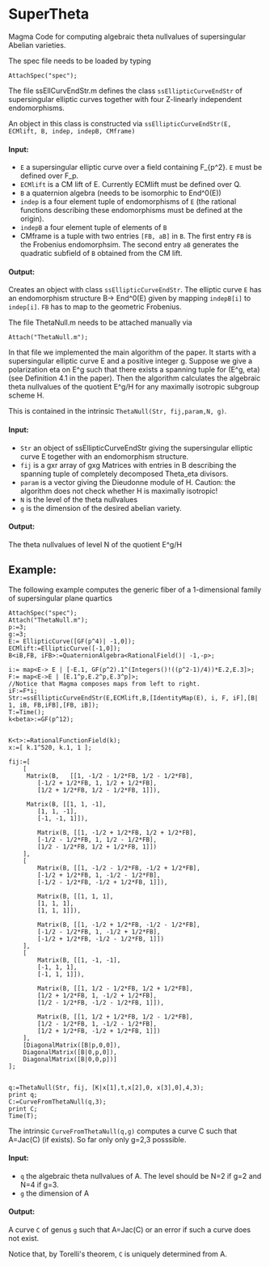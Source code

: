 # SuperTheta
Magma Code for computing algebraic theta nullvalues of supersingular Abelian varieties.

The spec file needs to be loaded by typing
```
AttachSpec("spec");
```

The file ssEllCurvEndStr.m defines the class `ssEllipticCurveEndStr` of supersingular elliptic curves together with four Z-linearly independent endomorphisms.

An object in this class is constructed via `ssEllipticCurveEndStr(E, ECMlift, B, indep, indepB, CMframe)`

#### Input:

- `E` a supersingular elliptic curve over a field containing F_{p^2}. `E` must be defined over F_p.
- `ECMlift` is a CM lift of E. Currently ECMlift must be defined over Q.
- `B` a quaternion algebra (needs to be isomorphic to End^0(E))
- `indep` is a four element tuple of endomorphisms of `E` (the rational functions describing these endomorphisms must be defined at the origin).
- `indepB` a four element tuple of elements of `B`
- CMframe is a tuple with two entries `[FB, aB]` in `B`. The first entry `FB` is the Frobenius endomorphsim. The second entry `aB` generates the quadratic subfield of `B` obtained from the CM lift.

#### Output:
Creates an object with class `ssEllipticCurveEndStr`. The elliptic curve `E` has an endomorphism structure B-> End^0(E) given by mapping `indepB[i]` to `indep[i]`. `FB` has to map to the geometric Frobenius.

The file ThetaNull.m needs to be attached manually via
```
Attach("ThetaNull.m");
```
In that file we implemented the main algorithm of the paper. It starts with a supersingular elliptic curve E and a positive integer g. Suppose we give a polarization eta on E^g such that there exists a spanning tuple for (E^g, eta) (see Definition 4.1 in the paper). Then the algorithm calculates the algebraic theta nullvalues of the quotient E^g/H for any maximally isotropic subgroup scheme H.

This is contained in the intrinsic `ThetaNull(Str, fij,param,N, g)`.

#### Input:
- `Str` an object of ssEllipticCurveEndStr giving the supersingular elliptic curve E together with an endomorphism structure.
-  `fij` is a gxr array of gxg Matrices with entries in B describing the spanning tuple of completely decomposed Theta_eta divisors.
- `param` is a vector giving the Dieudonne module of H. Caution: the algorithm does not check whether H is maximally isotropic!
- `N` is the level of the theta nullvalues
- `g` is the dimension of the desired abelian variety.

#### Output:
The theta nullvalues of level N of the quotient E^g/H


## Example:
The following example computes the generic fiber of a 1-dimensional family of supersingular plane quartics

```
AttachSpec("spec");
Attach("ThetaNull.m");
p:=3;
g:=3;
E:= EllipticCurve([GF(p^4)| -1,0]);
ECMlift:=EllipticCurve([-1,0]);
B<iB,FB, iFB>:=QuaternionAlgebra<RationalField()| -1,-p>;

i:= map<E-> E | [-E.1, GF(p^2).1^(Integers()!((p^2-1)/4))*E.2,E.3]>;
F:= map<E->E | [E.1^p,E.2^p,E.3^p]>;
//Notice that Magma composes maps from left to right.
iF:=F*i;
Str:=ssEllipticCurveEndStr(E,ECMlift,B,[IdentityMap(E), i, F, iF],[B| 1, iB, FB,iFB],[FB, iB]);
T:=Time();
k<beta>:=GF(p^12);


K<t>:=RationalFunctionField(k);
x:=[ k.1^520, k.1, 1 ];

fij:=[
    [
     Matrix(B,   [[1, -1/2 - 1/2*FB, 1/2 - 1/2*FB],
        [-1/2 + 1/2*FB, 1, 1/2 + 1/2*FB],
        [1/2 + 1/2*FB, 1/2 - 1/2*FB, 1]]),

     Matrix(B, [[1, 1, -1],
        [1, 1, -1],
        [-1, -1, 1]]),

        Matrix(B, [[1, -1/2 + 1/2*FB, 1/2 + 1/2*FB],
        [-1/2 - 1/2*FB, 1, 1/2 - 1/2*FB],
        [1/2 - 1/2*FB, 1/2 + 1/2*FB, 1]])
    ],
    [
        Matrix(B, [[1, -1/2 - 1/2*FB, -1/2 + 1/2*FB],
        [-1/2 + 1/2*FB, 1, -1/2 - 1/2*FB],
        [-1/2 - 1/2*FB, -1/2 + 1/2*FB, 1]]),

        Matrix(B, [[1, 1, 1],
        [1, 1, 1],
        [1, 1, 1]]),

        Matrix(B, [[1, -1/2 + 1/2*FB, -1/2 - 1/2*FB],
        [-1/2 - 1/2*FB, 1, -1/2 + 1/2*FB],
        [-1/2 + 1/2*FB, -1/2 - 1/2*FB, 1]])
    ],
    [
        Matrix(B, [[1, -1, -1],
        [-1, 1, 1],
        [-1, 1, 1]]),

        Matrix(B, [[1, 1/2 - 1/2*FB, 1/2 + 1/2*FB],
        [1/2 + 1/2*FB, 1, -1/2 + 1/2*FB],
        [1/2 - 1/2*FB, -1/2 - 1/2*FB, 1]]),

        Matrix(B, [[1, 1/2 + 1/2*FB, 1/2 - 1/2*FB],
        [1/2 - 1/2*FB, 1, -1/2 - 1/2*FB],
        [1/2 + 1/2*FB, -1/2 + 1/2*FB, 1]])
    ], 
    [DiagonalMatrix([B|p,0,0]),
    DiagonalMatrix([B|0,p,0]),
    DiagonalMatrix([B|0,0,p])]
];


q:=ThetaNull(Str, fij, [K|x[1],t,x[2],0, x[3],0],4,3);
print q;
C:=CurveFromThetaNull(q,3);
print C;
Time(T);
```


The intrinsic `CurveFromThetaNull(q,g)` computes a curve C such that A=Jac(C) (if exists). So far only only g=2,3 posssible.

#### Input:
- `q` the algebraic theta nullvalues of A. The level should be N=2 if g=2 and N=4 if g=3.
- `g` the dimension of A
#### Output:
A curve `C` of genus `g` such that A=Jac(C) or an error if such a curve does not exist.

Notice that, by Torelli's theorem, `C` is uniquely determined from A.


